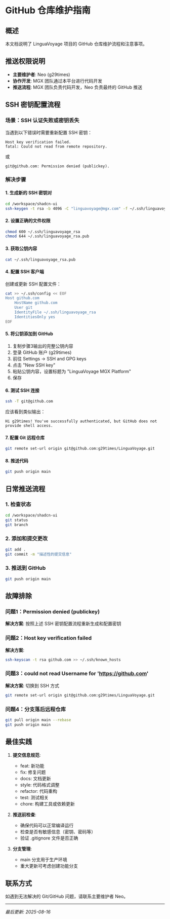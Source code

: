 # GitHub 仓库维护指南

## 概述
本文档说明了 LinguaVoyage 项目的 GitHub 仓库维护流程和注意事项。

## 推送权限说明
- **主要维护者**: Neo (g29times)
- **协作开发**: MGX 团队通过本平台进行代码开发
- **推送流程**: MGX 团队负责代码开发，Neo 负责最终的 GitHub 推送

## SSH 密钥配置流程

### 场景：SSH 认证失败或密钥丢失

当遇到以下错误时需要重新配置 SSH 密钥：
```
Host key verification failed.
fatal: Could not read from remote repository.
```
或
```
git@github.com: Permission denied (publickey).
```

### 解决步骤

#### 1. 生成新的 SSH 密钥对
```bash
cd /workspace/shadcn-ui
ssh-keygen -t rsa -b 4096 -C "linguavoyage@mgx.com" -f ~/.ssh/linguavoyage_rsa -N ""
```

#### 2. 设置正确的文件权限
```bash
chmod 600 ~/.ssh/linguavoyage_rsa
chmod 644 ~/.ssh/linguavoyage_rsa.pub
```

#### 3. 获取公钥内容
```bash
cat ~/.ssh/linguavoyage_rsa.pub
```

#### 4. 配置 SSH 客户端
创建或更新 SSH 配置文件：
```bash
cat >> ~/.ssh/config << EOF
Host github.com
    HostName github.com
    User git
    IdentityFile ~/.ssh/linguavoyage_rsa
    IdentitiesOnly yes
EOF
```

#### 5. 将公钥添加到 GitHub
1. 复制步骤3输出的完整公钥内容
2. 登录 GitHub 账户 (g29times)
3. 前往 Settings → SSH and GPG keys
4. 点击 "New SSH key"
5. 粘贴公钥内容，设置标题为 "LinguaVoyage MGX Platform"
6. 保存

#### 6. 测试 SSH 连接
```bash
ssh -T git@github.com
```
应该看到类似输出：
```
Hi g29times! You've successfully authenticated, but GitHub does not provide shell access.
```

#### 7. 配置 Git 远程仓库
```bash
git remote set-url origin git@github.com:g29times/LinguaVoyage.git
```

#### 8. 推送代码
```bash
git push origin main
```

## 日常推送流程

### 1. 检查状态
```bash
cd /workspace/shadcn-ui
git status
git branch
```

### 2. 添加和提交更改
```bash
git add .
git commit -m "描述性的提交信息"
```

### 3. 推送到 GitHub
```bash
git push origin main
```

## 故障排除

### 问题1：Permission denied (publickey)
**解决方案**: 按照上述 SSH 密钥配置流程重新生成和配置密钥

### 问题2：Host key verification failed
**解决方案**: 
```bash
ssh-keyscan -t rsa github.com >> ~/.ssh/known_hosts
```

### 问题3：could not read Username for 'https://github.com'
**解决方案**: 切换到 SSH 方式
```bash
git remote set-url origin git@github.com:g29times/LinguaVoyage.git
```

### 问题4：分支落后远程仓库
```bash
git pull origin main --rebase
git push origin main
```

## 最佳实践

1. **提交信息规范**:
   - feat: 新功能
   - fix: 修复问题  
   - docs: 文档更新
   - style: 代码格式调整
   - refactor: 代码重构
   - test: 测试相关
   - chore: 构建工具或依赖更新

2. **推送前检查**:
   - 确保代码可以正常编译运行
   - 检查是否有敏感信息（密钥、密码等）
   - 验证 .gitignore 文件是否正确

3. **分支管理**:
   - main 分支用于生产环境
   - 重大更新可考虑创建功能分支

## 联系方式
如遇到无法解决的 Git/GitHub 问题，请联系主要维护者 Neo。

---
*最后更新: 2025-08-16*
